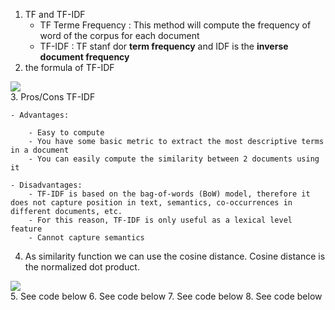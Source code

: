 1. TF and TF-IDF 
    - TF Terme Frequency : This method will compute the frequency of word of the corpus for each document
    - TF-IDF : TF stanf dor **term frequency** and IDF is the **inverse document frequency**
2. the formula of TF-IDF 
<div>
    <img src="https://www.seoquantum.com/sites/default/files/tf-idf-2-1-1024x375.png" /img>
</div>
3. Pros/Cons TF-IDF

    - Advantages:
    
        - Easy to compute
        - You have some basic metric to extract the most descriptive terms in a document
        - You can easily compute the similarity between 2 documents using it

    - Disadvantages:
        - TF-IDF is based on the bag-of-words (BoW) model, therefore it does not capture position in text, semantics, co-occurrences in different documents, etc.
        - For this reason, TF-IDF is only useful as a lexical level feature
        - Cannot capture semantics

4. As similarity function we can use the cosine distance. Cosine distance is the normalized dot product.
<div>
    <img src="https://clay-atlas.com/wp-content/uploads/2020/03/cosine-similarity.png" />
</div>
5. See code below
6. See code below
7. See code below
8. See code below